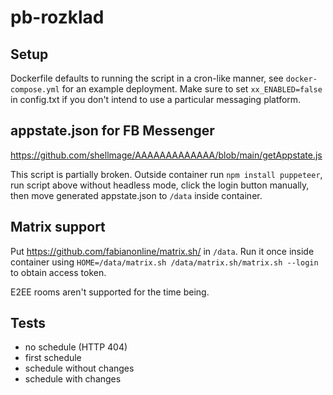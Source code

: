 # pb-rozklad

## Setup
Dockerfile defaults to running the script in a cron-like manner, see `docker-compose.yml` for an example deployment. Make sure to set `xx_ENABLED=false` in config.txt if you don't intend to use a particular messaging platform.

## appstate.json for FB Messenger
https://github.com/shellmage/AAAAAAAAAAAAA/blob/main/getAppstate.js

This script is partially broken. Outside container run `npm install puppeteer`, run script above without headless mode, click the login button manually, then move generated appstate.json to `/data` inside container.

## Matrix support
Put https://github.com/fabianonline/matrix.sh/ in `/data`. Run it once inside container using `HOME=/data/matrix.sh /data/matrix.sh/matrix.sh --login` to obtain access token.

E2EE rooms aren't supported for the time being.

## Tests
- no schedule (HTTP 404)
- first schedule
- schedule without changes
- schedule with changes